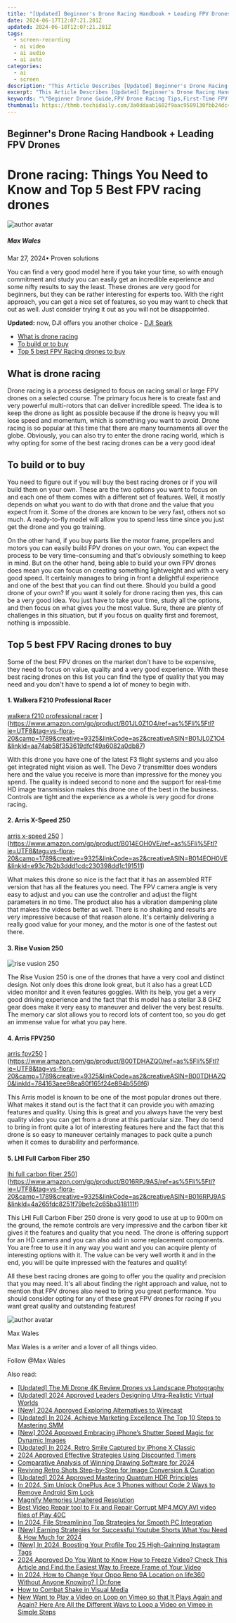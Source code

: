 ```yaml
---
title: "[Updated] Beginner's Drone Racing Handbook + Leading FPV Drones"
date: 2024-06-17T12:07:21.281Z
updated: 2024-06-18T12:07:21.281Z
tags: 
  - screen-recording
  - ai video
  - ai audio
  - ai auto
categories: 
  - ai
  - screen
description: "This Article Describes [Updated] Beginner's Drone Racing Handbook + Leading FPV Drones"
excerpt: "This Article Describes [Updated] Beginner's Drone Racing Handbook + Leading FPV Drones"
keywords: "\"Beginner Drone Guide,FPV Drone Racing Tips,First-Time FPV Pilot,FPV Racing Handbook,Entry-Level FPV Drones,Basic FPV Drone Use,Top FPV Racing Drones\""
thumbnail: https://thmb.techidaily.com/3a0ddaab1602f9aac9589130fbb24dc40e59a2711040c0e283860347f1ffa1fb.jpg
---
```


## Beginner's Drone Racing Handbook + Leading FPV Drones

# Drone racing: Things You Need to Know and Top 5 Best FPV racing drones

![author avatar](https://images.wondershare.com/filmora/article-images/max-wales-author.jpg)

##### Max Wales

 Mar 27, 2024• Proven solutions

You can find a very good model here if you take your time, so with enough commitment and study you can easily get an incredible experience and some nifty results to say the least. These drones are very good for beginners, but they can be rather interesting for experts too. With the right approach, you can get a nice set of features, so you may want to check that out as well. Just consider trying it out as you will not be disappointed.

**Updated:** now, DJI offers you another choice - [DJI Spark](https://tools.techidaily.com/wondershare/filmora/download/)

* [What is drone racing](#tab1)
* [To build or to buy](#tab2)
* [Top 5 best FPV Racing drones to buy](#tab3)

## What is drone racing

Drone racing is a process designed to focus on racing small or large FPV drones on a selected course. The primary focus here is to create fast and very powerful multi-rotors that can deliver incredible speed. The idea is to keep the drone as light as possible because if the drone is heavy you will lose speed and momentum, which is something you want to avoid. Drone racing is so popular at this time that there are many tournaments all over the globe. Obviously, you can also try to enter the drone racing world, which is why opting for some of the best racing drones can be a very good idea!

## To build or to buy

You need to figure out if you will buy the best racing drones or if you will build them on your own. These are the two options you want to focus on and each one of them comes with a different set of features. Well, it mostly depends on what you want to do with that drone and the value that you expect from it. Some of the drones are known to be very fast, others not so much. A ready-to-fly model will allow you to spend less time since you just get the drone and you go training.

On the other hand, if you buy parts like the motor frame, propellers and motors you can easily build FPV drones on your own. You can expect the process to be very time-consuming and that's obviously something to keep in mind. But on the other hand, being able to build your own FPV drones does mean you can focus on creating something lightweight and with a very good speed. It certainly manages to bring in front a delightful experience and one of the best that you can find out there. Should you build a good drone of your own? If you want it solely for drone racing then yes, this can be a very good idea. You just have to take your time, study all the options, and then focus on what gives you the most value. Sure, there are plenty of challenges in this situation, but if you focus on quality first and foremost, nothing is impossible.

## Top 5 best FPV Racing drones to buy

Some of the best FPV drones on the market don't have to be expensive, they need to focus on value, quality and a very good experience. With these best racing drones on this list you can find the type of quality that you may need and you don't have to spend a lot of money to begin with.

#### 1\. Walkera F210 Professional Racer

[walkera f210 professional racer](https://images.wondershare.com/filmora/article-images/walkera-f210.jpg) ](https://www.amazon.com/gp/product/B01JL0Z1O4/ref=as%5Fli%5Ftl?ie=UTF8&tag=vs-flora-20&camp=1789&creative=9325&linkCode=as2&creativeASIN=B01JL0Z1O4&linkId=aa74ab58f353619dfcf49a6082a0db87)

With this drone you have one of the latest F3 flight systems and you also get integrated night vision as well. The Devo 7 transmitter does wonders here and the value you receive is more than impressive for the money you spend. The quality is indeed second to none and the support for real-time HD image transmission makes this drone one of the best in the business. Controls are tight and the experience as a whole is very good for drone racing.

#### 2\. Arris X-Speed 250

[arris x-speed 250](https://images.wondershare.com/filmora/article-images/arris-x-speed-250.jpg) ](https://www.amazon.com/gp/product/B014EOH0VE/ref=as%5Fli%5Ftl?ie=UTF8&tag=vs-flora-20&camp=1789&creative=9325&linkCode=as2&creativeASIN=B014EOH0VE&linkId=e93c7b2b3ddd1cdc230398dd1c191511)

What makes this drone so nice is the fact that it has an assembled RTF version that has all the features you need. The FPV camera angle is very easy to adjust and you can use the controller and adjust the flight parameters in no time. The product also has a vibration dampening plate that makes the videos better as well. There is no shaking and results are very impressive because of that reason alone. It's certainly delivering a really good value for your money, and the motor is one of the fastest out there.

#### 3\.  Rise Vusion 250

![rise vusion 250](https://images.wondershare.com/filmora/article-images/rise-vusion-250.jpg)

The Rise Vusion 250 is one of the drones that have a very cool and distinct design. Not only does this drone look great, but it also has a great LCD video monitor and it even features goggles. With its help, you get a very good driving experience and the fact that this model has a stellar 3.8 GHZ gear does make it very easy to maneuver and deliver the very best results. The memory car slot allows you to record lots of content too, so you do get an immense value for what you pay here.

#### 4\. Arris FPV250

[arris fpv250](https://images.wondershare.com/filmora/article-images/arris-fpv250.jpg) ](https://www.amazon.com/gp/product/B00TDHAZQ0/ref=as%5Fli%5Ftl?ie=UTF8&tag=vs-flora-20&camp=1789&creative=9325&linkCode=as2&creativeASIN=B00TDHAZQ0&linkId=784163aee98ea80f165f24e894b556f6)

This Arris model is known to be one of the most popular drones out there. What makes it stand out is the fact that it can provide you with amazing features and quality. Using this is great and you always have the very best quality video you can get from a drone at this particular size. They do tend to bring in front quite a lot of interesting features here and the fact that this drone is so easy to maneuver certainly manages to pack quite a punch when it comes to durability and performance.

#### 5\. LHI Full Carbon Fiber 250

[lhi full carbon fiber 250](https://images.wondershare.com/filmora/article-images/lhi-full-carbon-fiber-250.jpg)](https://www.amazon.com/gp/product/B016RPJ9AS/ref=as%5Fli%5Ftl?ie=UTF8&tag=vs-flora-20&camp=1789&creative=9325&linkCode=as2&creativeASIN=B016RPJ9AS&linkId=4a265fdc8251f79befc2c65ba318111f)

This LHI Full Carbon Fiber 250 drone is very good to use at up to 900m on the ground, the remote controls are very impressive and the carbon fiber kit gives it the features and quality that you need. The drone is offering support for an HD camera and you can also add in some replacement components. You are free to use it in any way you want and you can acquire plenty of interesting options with it. The value can be very well worth it and in the end, you will be quite impressed with the features and quality!

All these best racing drones are going to offer you the quality and precision that you may need. It's all about finding the right approach and value, not to mention that FPV drones also need to bring you great performance. You should consider opting for any of these great FPV drones for racing if you want great quality and outstanding features!

![author avatar](https://images.wondershare.com/filmora/article-images/max-wales-author.jpg)

Max Wales

Max Wales is a writer and a lover of all things video.

Follow @Max Wales


<ins class="adsbygoogle"
     style="display:block"
     data-ad-format="autorelaxed"
     data-ad-client="ca-pub-7571918770474297"
     data-ad-slot="1223367746"></ins>



<ins class="adsbygoogle"
     style="display:block"
     data-ad-client="ca-pub-7571918770474297"
     data-ad-slot="8358498916"
     data-ad-format="auto"
     data-full-width-responsive="true"></ins>


<span class="atpl-alsoreadstyle">Also read:</span>
<div><ul>
<li><a href="https://fox-cloud.techidaily.com/updated-the-mi-drone-4k-review-drones-vs-landscape-photography/"><u>[Updated] The Mi Drone 4K Review  Drones vs Landscape Photography</u></a></li>
<li><a href="https://fox-cloud.techidaily.com/updated-2024-approved-leaders-designing-ultra-realistic-virtual-worlds/"><u>[Updated] 2024 Approved  Leaders Designing Ultra-Realistic Virtual Worlds</u></a></li>
<li><a href="https://fox-cloud.techidaily.com/new-2024-approved-exploring-alternatives-to-wirecast/"><u>[New] 2024 Approved  Exploring Alternatives to Wirecast</u></a></li>
<li><a href="https://fox-cloud.techidaily.com/updated-in-2024-achieve-marketing-excellence-the-top-10-steps-to-mastering-smm/"><u>[Updated] In 2024, Achieve Marketing Excellence  The Top 10 Steps to Mastering SMM</u></a></li>
<li><a href="https://fox-cloud.techidaily.com/new-2024-approved-embracing-iphones-shutter-speed-magic-for-dynamic-images/"><u>[New] 2024 Approved  Embracing iPhone’s Shutter Speed Magic for Dynamic Images</u></a></li>
<li><a href="https://fox-cloud.techidaily.com/updated-in-2024-retro-smile-captured-by-iphone-x-classic/"><u>[Updated] In 2024, Retro Smile Captured by iPhone X Classic</u></a></li>
<li><a href="https://fox-cloud.techidaily.com/2024-approved-effective-strategies-using-discounted-timers/"><u>2024 Approved  Effective Strategies Using Discounted Timers</u></a></li>
<li><a href="https://fox-cloud.techidaily.com/comparative-analysis-of-winning-drawing-software-for-2024/"><u>Comparative Analysis of Winning Drawing Software for 2024</u></a></li>
<li><a href="https://fox-cloud.techidaily.com/reviving-retro-shots-step-by-step-for-image-conversion-and-curation/"><u>Reviving Retro Shots  Step-by-Step for Image Conversion & Curation</u></a></li>
<li><a href="https://fox-cloud.techidaily.com/updated-2024-approved-mastering-quantum-hdr-principles/"><u>[Updated] 2024 Approved  Mastering Quantum HDR Principles</u></a></li>
<li><a href="https://sim-unlock.techidaily.com/in-2024-sim-unlock-oneplus-ace-3-phones-without-code-2-ways-to-remove-android-sim-lock-by-drfone-android/"><u>In 2024, Sim Unlock OnePlus Ace 3 Phones without Code 2 Ways to Remove Android Sim Lock</u></a></li>
<li><a href="https://extra-resources.techidaily.com/magnify-memories-unaltered-resolution/"><u>Magnify Memories  Unaltered Resolution</u></a></li>
<li><a href="https://phone-solutions.techidaily.com/best-video-repair-tool-to-fix-and-repair-corrupt-mp4movavi-video-files-of-play-40c-by-stellar-video-repair-mobile-video-repair/"><u>Best Video Repair tool to Fix and Repair Corrupt MP4,MOV,AVI video files of Play 40C</u></a></li>
<li><a href="https://some-knowledge.techidaily.com/in-2024-file-streamlining-top-strategies-for-smooth-pc-integration/"><u>In 2024, File Streamlining  Top Strategies for Smooth PC Integration</u></a></li>
<li><a href="https://facebook-video-footage.techidaily.com/new-earning-strategies-for-successful-youtube-shorts-what-you-need-and-how-much-for-2024/"><u>[New] Earning Strategies for Successful Youtube Shorts  What You Need & How Much for 2024</u></a></li>
<li><a href="https://instagram-clips.techidaily.com/new-in-2024-boosting-your-profile-top-25-high-gainning-instagram-tags/"><u>[New] In 2024, Boosting Your Profile  Top 25 High-Gainning Instagram Tags</u></a></li>
<li><a href="https://video-ai-editor.techidaily.com/2024-approved-do-you-want-to-know-how-to-freeze-video-check-this-article-and-find-the-easiest-way-to-freeze-frame-of-your-video/"><u>2024 Approved Do You Want to Know How to Freeze Video? Check This Article and Find the Easiest Way to Freeze Frame of Your Video</u></a></li>
<li><a href="https://location-social.techidaily.com/in-2024-how-to-change-your-oppo-reno-9a-location-on-life360-without-anyone-knowing-drfone-by-drfone-virtual-android/"><u>In 2024, How to Change Your Oppo Reno 9A Location on life360 Without Anyone Knowing? | Dr.fone</u></a></li>
<li><a href="https://extra-tips.techidaily.com/how-to-combat-shake-in-visual-media/"><u>How to Combat Shake in Visual Media</u></a></li>
<li><a href="https://ai-editing-video.techidaily.com/new-want-to-play-a-video-on-loop-on-vimeo-so-that-it-plays-again-and-again-here-are-all-the-different-ways-to-loop-a-video-on-vimeo-in-simple-steps/"><u>New Want to Play a Video on Loop on Vimeo so that It Plays Again and Again? Here Are All the Different Ways to Loop a Video on Vimeo in Simple Steps</u></a></li>
</ul></div>
